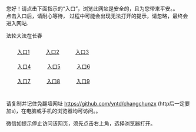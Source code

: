 您好！请点击下面指示的“入口”，浏览此网站是安全的，且为您带来平安。。 <br/>
点击入口后，请耐心等待， 过程中可能会出现无法打开的提示，请忽略，最终会进入网站. </br>

法轮大法在长春<br/>
<div style="padding:10px"><a style="margin:20px" target="_blank" href="https://d3ixgbq94bqy2g.cloudfront.net/2Qpsp?dnxrvwvt" id="ccLink1" rel="nofollow">入口1</a> <a target="_blank" style="margin:20px" href="https://d1gn9k40y4bbkh.cloudfront.net/2Qpsp?adedbnd" id="ccLink2" rel="nofollow">入口2</a> <a style="margin:20px" target="_blank" href="https://d2xtw6nd4et8gh.cloudfront.net/2Qpsp?vnoqx" id="ccLink3" rel="nofollow">入口3</a></div>

<div style="padding:10px" ><a style="margin:20px" target="_blank" href="https://d3ixgbq94bqy2g.cloudfront.net/2Qpsp?dnxrvwvt" id="ccLink4" rel="nofollow">入口4</a> <a style="margin:20px" href="https://d1gn9k40y4bbkh.cloudfront.net/2Qpsp?adedbnd" target="_blank" id="ccLink5" rel="nofollow">入口5</a> <a style="margin:20px" href="https://d2xtw6nd4et8gh.cloudfront.net/2Qpsp?vnoqx" target="_blank" id="ccLink6" rel="nofollow">入口6</a></div>

<div style="padding:10px"><a style="margin:20px" target="_blank" href="https://d3ixgbq94bqy2g.cloudfront.net/2Qpsp?dnxrvwvt" id="ccLink7" rel="nofollow">入口7</a> <a style="margin:20px" href="https://d1gn9k40y4bbkh.cloudfront.net/2Qpsp?adedbnd" target="_blank" id="ccLink8" rel="nofollow">入口8</a> <a style="margin:20px" target="_blank" href="https://d2xtw6nd4et8gh.cloudfront.net/2Qpsp?vnoqx" id="ccLink9" rel="nofollow">入口9</a></div>

<br/>



请复制并记住免翻墙网址 https://github.com/yntd/changchunzx (http后一定要加s)，在电脑或手机的浏览器均可访问。。<br/>

微信如提示停止访问该网页，须先点击右上角，选择浏览器打开。
